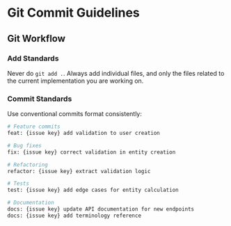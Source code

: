 # Git Commit Guidelines

## Git Workflow

### Add Standards

Never do `git add .`. Always add individual files, and only the files related to the current implementation you are working on.

### Commit Standards

Use conventional commits format consistently:

```bash
# Feature commits
feat: {issue key} add validation to user creation

# Bug fixes
fix: {issue key} correct validation in entity creation

# Refactoring
refactor: {issue key} extract validation logic

# Tests
test: {issue key} add edge cases for entity calculation

# Documentation
docs: {issue key} update API documentation for new endpoints
docs: {issue key} add terminology reference
```
